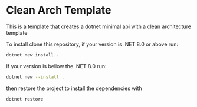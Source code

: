 # Clean Arch Template

This is a template that creates a dotnet minimal api with a clean architecture template

To install clone this repository, if your version is .NET 8.0 or above run:
```bash
dotnet new install .
```
If your version is bellow the .NET 8.0 run:
```bash
dotnet new --install .
```
then restore the project to install the dependencies with
```bash
dotnet restore
```